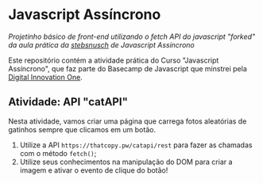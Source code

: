 # Javascript Assíncrono

<em>Projetinho básico de front-end utilizando o fetch API do javascript
"forked" da aula prática da [stebsnusch](https://github.com/stebsnusch/basecamp-javascript/tree/main/javascript-assincrono) de Javascript Assincrono</em>

Este repositório contém a atividade prática do Curso "Javascript Assíncrono", que faz parte do Basecamp de Javascript que minstrei pela [Digital Innovation One](https://digitalinnovation.one/).

## Atividade: API "catAPI"

Nesta atividade, vamos criar uma página que carrega fotos aleatórias de gatinhos sempre que clicamos em um botão.

1. Utilize a API `https://thatcopy.pw/catapi/rest` para fazer as chamadas com o método `fetch()`;
2. Utilize seus conhecimentos na manipulação do DOM para criar a imagem e ativar o evento de clique do botão!
